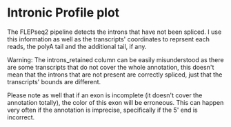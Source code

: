 <link href="style.css" rel="stylesheet"></link>

# Intronic Profile plot

The FLEPseq2 pipeline detects the introns that have not been spliced. I use this information as well as the transcripts' coordinates to reprsent each reads, the polyA tail and the additional tail, if any. 

Warning: The introns_retained column can be easily misunderstood as there are some transcripts that do not cover the whole annotation, this doesn't mean that the introns that are not present are correctly spliced, just that the transcripts' bounds are different.


Please note as well that if an exon is incomplete (it doesn't cover the annotation totally), the color of this exon will be erroneous. This can happen very often if the annotation is imprecise, specifically if the 5' end is incorrect. 


